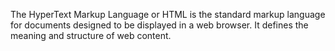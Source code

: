 The HyperText Markup Language or HTML is the standard markup language for documents designed to be displayed in a web browser. It defines the meaning and structure of web content. 